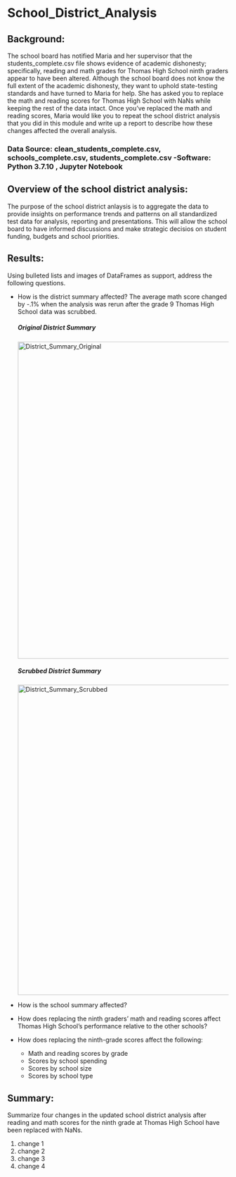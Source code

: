 # **School_District_Analysis**

## **Background:**
The school board has notified Maria and her supervisor that the students_complete.csv file shows evidence of academic dishonesty; specifically, reading and math grades for Thomas High School ninth graders appear to have been altered. Although the school board does not know the full extent of the academic dishonesty, they want to uphold state-testing standards and have turned to Maria for help. She has asked you to replace the math and reading scores for Thomas High School with NaNs while keeping the rest of the data intact. Once you’ve replaced the math and reading scores, Maria would like you to repeat the school district analysis that you did in this module and write up a report to describe how these changes affected the overall analysis.

### **Data Source:** clean_students_complete.csv, schools_complete.csv, students_complete.csv -Software: Python 3.7.10 , Jupyter Notebook


## **Overview of the school district analysis:**
The purpose of the school district anlaysis is to aggregate the data to provide insights on performance trends and patterns on all standardized test data for analysis, reporting and presentations. This will allow the school board to have informed discussions and make strategic decisios on student funding, budgets and school priorities.

## **Results:**
Using bulleted lists and images of DataFrames as support, address the following questions.

* How is the district summary affected?
  The average math score changed by -.1% when the analysis was rerun after the grade 9 Thomas High School data was scrubbed.
  ##### Original District Summary

  <img width="720" alt="District_Summary_Original" src="https://user-images.githubusercontent.com/89538802/134520149-342d4e16-c5ce-4484-a088-d3f532a17899.PNG">

  ##### Scrubbed District Summary

  <img width="705" alt="District_Summary_Scrubbed" src="https://user-images.githubusercontent.com/89538802/134519308-064894e8-c08c-4a31-a2f9-e841aa35fdc2.PNG">


* How is the school summary affected?



* How does replacing the ninth graders’ math and reading scores affect Thomas High School’s performance relative to the other schools?
* How does replacing the ninth-grade scores affect the following:
  * Math and reading scores by grade
  * Scores by school spending
  * Scores by school size
  * Scores by school type


## **Summary:**

Summarize four changes in the updated school district analysis after reading and math scores for the ninth grade at Thomas High School have been replaced with NaNs.
1. change 1
2. change 2
3. change 3
4. change 4
